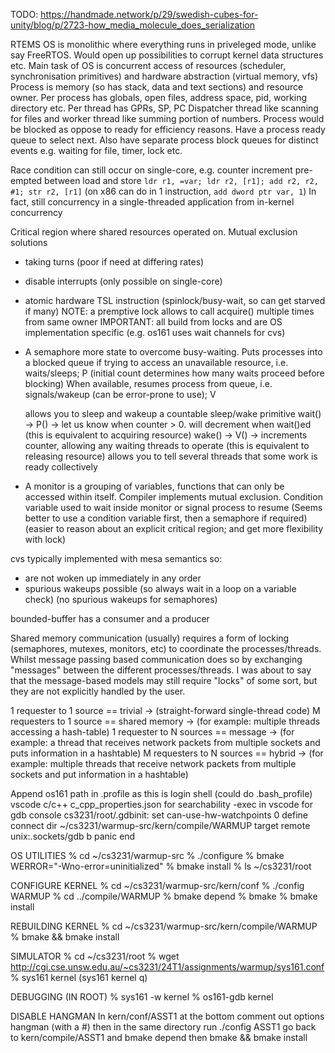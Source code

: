 <!-- SPDX-License-Identifier: zlib-acknowledgement -->
TODO: https://handmade.network/p/29/swedish-cubes-for-unity/blog/p/2723-how_media_molecule_does_serialization 

RTEMS OS is monolithic where everything runs in priveleged mode, unlike say FreeRTOS.
Would open up possibilities to corrupt kernel data structures etc.
Main task of OS is concurrent access of resources (scheduler, synchronisation primitives) 
and hardware abstraction (virtual memory, vfs)
Process is memory (so has stack, data and text sections) and resource owner.
Per process has globals, open files, address space, pid, working directory etc.
Per thread has GPRs, SP, PC
Dispatcher thread like scanning for files and worker thread like summing portion of numbers.
Process would be blocked as oppose to ready for efficiency reasons. 
Have a process ready queue to select next.
Also have separate process block queues for distinct events e.g. waiting for file, timer, lock etc.

Race condition can still occur on single-core, e.g. counter increment pre-empted between load and store
`ldr r1, =var; ldr r2, [r1]; add r2, r2, #1; str r2, [r1]` 
(on x86 can do in 1 instruction, `add dword ptr var, 1`)
In fact, still concurrency in a single-threaded application from in-kernel concurrency

Critical region where shared resources operated on.
Mutual exclusion solutions
- taking turns (poor if need at differing rates)
- disable interrupts (only possible on single-core) 
- atomic hardware TSL instruction (spinlock/busy-wait, so can get starved if many)
NOTE: a premptive lock allows to call acquire() multiple times from same owner
IMPORTANT: all build from locks and are OS implementation specific (e.g. os161 uses wait channels for cvs)
- A semaphore more state to overcome busy-waiting.
  Puts processes into a blocked queue if trying to access an unavailable resource, i.e. waits/sleeps; P
  (initial count determines how many waits proceed before blocking) 
  When available, resumes process from queue, i.e. signals/wakeup (can be error-prone to use); V

  allows you to sleep and wakeup
  a countable sleep/wake primitive
  wait() -> P() -> let us know when counter > 0. will decrement when wait()ed 
  (this is equivalent to acquiring resource)
  wake() -> V() -> increments counter, allowing any waiting threads to operate 
  (this is equivalent to releasing resource)
  allows you to tell several threads that some work is ready collectively 

- A monitor is a grouping of variables, functions that can only be accessed within itself.
  Compiler implements mutual exclusion.
  Condition variable used to wait inside monitor or signal process to resume
  (Seems better to use a condition variable first, then a semaphore if required)
  (easier to reason about an explicit critical region; and get more flexibility with lock)

cvs typically implemented with mesa semantics so:
 - are not woken up immediately in any order
 - spurious wakeups possible (so always wait in a loop on a variable check) 
(no spurious wakeups for semaphores)

bounded-buffer has a consumer and a producer


Shared memory communication (usually) requires a form of locking (semaphores, mutexes, monitors, etc) to coordinate the processes/threads.
Whilst message passing based communication does so by exchanging "messages" between the different processes/threads.
I was about to say that the message-based models may still require "locks" of some sort, but they are not explicitly handled by the user.

1 requester to 1 source == trivial   -> (straight-forward single-thread code)
M requesters to 1 source == shared memory -> (for example: multiple threads accessing a hash-table)
1 requester to N sources == message -> (for example: a thread that receives network packets from multiple sockets and puts information in a hashtable)
M requesters to N sources == hybrid -> (for example: multiple threads that receive network packets from multiple sockets and put information in a hashtable)



Append os161 path in .profile as this is login shell (could do .bash_profile)
vscode c/c++ c_cpp_properties.json for searchability
-exec in vscode for gdb console
cs3231/root/.gdbinit:
set can-use-hw-watchpoints 0
define connect
dir ~/cs3231/warmup-src/kern/compile/WARMUP
target remote unix:.sockets/gdb
b panic
end

OS UTILITIES
% cd ~/cs3231/warmup-src
% ./configure
% bmake WERROR="-Wno-error=uninitialized"
% bmake install
% ls ~/cs3231/root

CONFIGURE KERNEL
% cd ~/cs3231/warmup-src/kern/conf
% ./config WARMUP
% cd ../compile/WARMUP
% bmake depend
% bmake
% bmake install

REBUILDING KERNEL
% cd ~/cs3231/warmup-src/kern/compile/WARMUP
% bmake && bmake install

SIMULATOR
% cd ~/cs3231/root
% wget http://cgi.cse.unsw.edu.au/~cs3231/24T1/assignments/warmup/sys161.conf
% sys161 kernel
(sys161 kernel q)

DEBUGGING (IN ROOT)
% sys161 -w kernel
% os161-gdb kernel

DISABLE HANGMAN
In kern/conf/ASST1 at the bottom comment out options hangman (with a #)
then in the same directory run ./config ASST1
go back to kern/compile/ASST1 and bmake depend then bmake && bmake install
